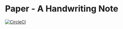 Paper - A Handwriting Note
===

[![CircleCI](https://circleci.com/gh/boyw165/my-paper-android.svg?style=svg)](https://circleci.com/gh/boyw165/my-paper-android)